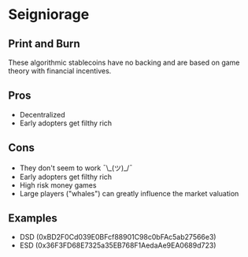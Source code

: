 # Seigniorage

## Print and Burn

These algorithmic stablecoins have no backing and are based on game theory with financial incentives. 

## Pros

* Decentralized
* Early adopters get filthy rich

## Cons

* They don't seem to work ¯\\_\(ツ\)\_/¯
* Early adopters get filthy rich
* High risk money games
* Large players \("whales"\) can greatly influence the market valuation

## Examples

* DSD \(0xBD2F0Cd039E0BFcf88901C98c0bFAc5ab27566e3\)
* ESD \(0x36F3FD68E7325a35EB768F1AedaAe9EA0689d723\)





